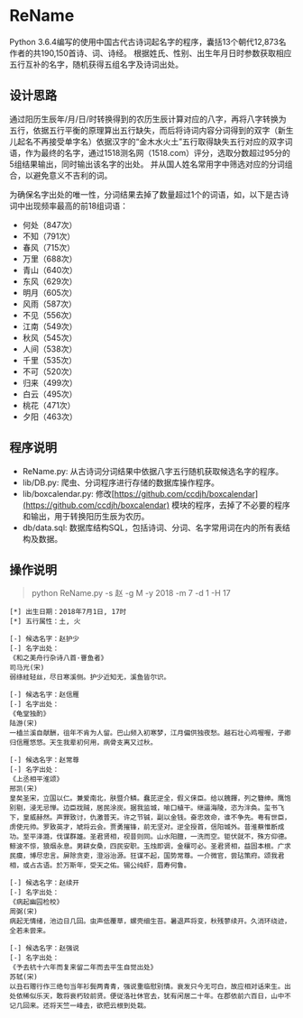 # ReName
Python 3.6.4编写的使用中国古代古诗词起名字的程序，囊括13个朝代12,873名作者的共190,150首诗、词、诗经。
根据姓氏、性别、出生年月日时参数获取相应五行互补的名字，随机获得五组名字及诗词出处。

## 设计思路
通过阳历生辰年/月/日/时转换得到的农历生辰计算对应的八字，再将八字转换为五行，依据五行平衡的原理算出五行缺失，而后将诗词内容分词得到的双字（新生
儿起名不再接受单字名）依据汉字的“金木水火土”五行取得缺失五行对应的双字词语，作为最终的名字，通过1518测名网（1518.com）评分，选取分数超过95分的5组结果输出，同时输出该名字的出处。
并从国人姓名常用字中筛选对应的分词组合，以避免意义不吉利的词。

为确保名字出处的唯一性，分词结果去掉了数量超过1个的词语，如，以下是古诗词中出现频率最高的前18组词语：
* 何处（847次）
* 不知（791次）
* 春风（715次）
* 万里（688次）
* 青山（640次）
* 东风（629次）
* 明月（605次）
* 风雨（587次）
* 不见（556次）
* 江南（549次）
* 秋风（545次）
* 人间（538次）
* 千里（535次）
* 不可（520次）
* 归来（499次）
* 白云（495次）
* 桃花（471次）
* 夕阳（463次）

## 程序说明
* ReName.py: 从古诗词分词结果中依据八字五行随机获取候选名字的程序。
* lib/DB.py: 爬虫、分词程序进行存储的数据库操作程序。
* lib/boxcalendar.py: 修改[https://github.com/ccdjh/boxcalendar](https://github.com/ccdjh/boxcalendar) 模块的程序，去掉了不必要的程序和输出，用于转换阳历生辰为农历。
* db/data.sql: 数据库结构SQL，包括诗词、分词、名字常用词在内的所有表结构及数据。

## 操作说明
> python ReName.py -s 赵 -g M -y 2018 -m 7 -d 1 -H 17
```
[*] 出生日期：2018年7月1日, 17时
[*] 五行属性：土, 火

[-] 候选名字：赵护少
[-] 名字出处：
《和之美舟行杂诗八首·罾鱼者》
司马光(宋)
弱绦絓轻丝，尽日寒溪侧。护少近知无，溪鱼皆尔识。

[-] 候选名字：赵信雁
[-] 名字出处：
《龟堂独酌》
陆游(宋)
一榼兰溪自献酬，徂年不肯为人留。巴山频入初寒梦，江月偏供独夜愁。越石壮心鸡喔喔，子卿归信雁悠悠。天生我辈初何用，病骨支离又过秋。

[-] 候选名字：赵常尊
[-] 名字出处：
《上丞相平淮颂》
邢凯(宋)
皇矣圣宋，立国以仁。兼爱南北，肤暨介鳞。蠢芘逆全，假义俫臣。给以餽餫，列之簪绅。鹰饱别剔，浸无忌惮。边臣戕贼，居民涂炭。据我监城，喻口植干。继逼海陵，恣为泮奂。玺书飞下，皇威赫然。声罪致讨，仇激普天。许之节铖，副以金钱。奋忠效命，谁不争先。粤有世臣，虏使元帅。罗致英才，虓将云会。贾勇摧锋，前无坚对。逆全授首，信阳城外。昔淮蔡惟断成功。至平泽潞，伐谋群雄。圣君贤相，视昔则同。山水阳膻，一洗而空。钜伏就不，殊方仰德。鲸波不惊，狼烟永息。男耕女桑，四民安职。玉烛即调，金穰可必。圣君贤相，益固本根。广求民瘼，博尽忠言。屏除贪吏，澄浴治源。狂谋不起，国势常尊。一介微官，尝玷策府。颂我君相，或占古语。於万斯年，受天之佑。锡公纯虾，眉寿何鲁。

[-] 候选名字：赵续开
[-] 名字出处：
《病起幽园检校》
周弼(宋)
病起无情绪，池边日几回。虫声低覆草，螺壳细生苔。暑退芦将变，秋残蓼续开。久消环绕迹，全若未尝来。

[-] 候选名字：赵强说
[-] 名字出处：
《予去杭十六年而复来留二年而去平生自觉出处》
苏轼(宋)
以丑石赠行作三绝句当年衫鬓两青青，强说重临慰别情。衰发只今无可白，故应相对话来生。出处依稀似乐天，敢将衰朽较前贤。便従洛社休官去，犹有闲居二十年。在郡依前六百日，山中不记几回来。还将天竺一峰去，欲把云根到处栽。
```